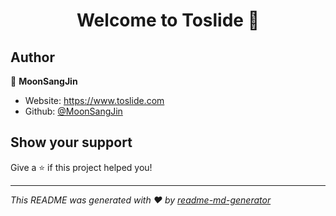 <h1 align="center">Welcome to Toslide 👋</h1>
<p>
</p>

## Author

👤 **MoonSangJin**

- Website: https://www.toslide.com
- Github: [@MoonSangJin](https://github.com/MoonSangJin)

## Show your support

Give a ⭐️ if this project helped you!

---

_This README was generated with ❤️ by [readme-md-generator](https://github.com/kefranabg/readme-md-generator)_
